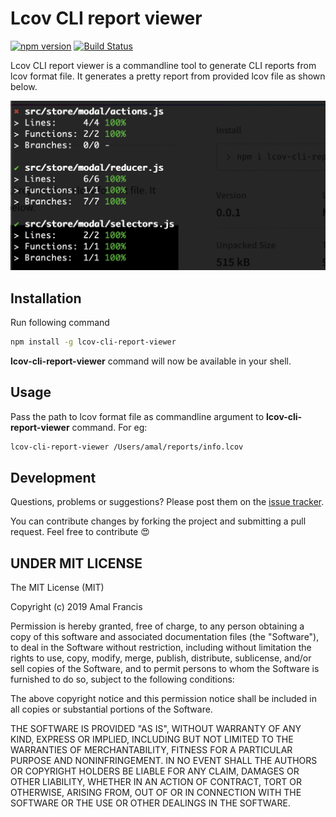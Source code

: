 Lcov CLI report viewer
========
[![npm version](https://badge.fury.io/js/lcov-cli-report-viewer.svg)](https://badge.fury.io/js/lcov-cli-report-viewer)
[![Build Status](https://travis-ci.org/amalfra/lcov-cli-report-viewer.svg?branch=master)](https://travis-ci.org/amalfra/lcov-cli-report-viewer)

Lcov CLI report viewer is a commandline tool to generate CLI reports from lcov format file. It generates a pretty report from provided lcov file as shown below.

![output demo](https://raw.githubusercontent.com/amalfra/lcov-cli-report-viewer/master/.images/output-demo.png)

## Installation
Run following command
```sh
npm install -g lcov-cli-report-viewer
```
**lcov-cli-report-viewer** command will now be available in your shell.

## Usage
Pass the path to lcov format file as commandline argument to **lcov-cli-report-viewer** command. For eg:
```sh
lcov-cli-report-viewer /Users/amal/reports/info.lcov
```

## Development
Questions, problems or suggestions? Please post them on the [issue tracker](https://github.com/amalfra/lcov-cli-report-viewer/issues).

You can contribute changes by forking the project and submitting a pull request. Feel free to contribute :heart_eyes:

## UNDER MIT LICENSE

The MIT License (MIT)

Copyright (c) 2019 Amal Francis

Permission is hereby granted, free of charge, to any person obtaining a copy of this software and associated documentation files (the "Software"), to deal in the Software without restriction, including without limitation the rights to use, copy, modify, merge, publish, distribute, sublicense, and/or sell copies of the Software, and to permit persons to whom the Software is furnished to do so, subject to the following conditions:

The above copyright notice and this permission notice shall be included in all copies or substantial portions of the Software.

THE SOFTWARE IS PROVIDED "AS IS", WITHOUT WARRANTY OF ANY KIND, EXPRESS OR IMPLIED, INCLUDING BUT NOT LIMITED TO THE WARRANTIES OF MERCHANTABILITY, FITNESS FOR A PARTICULAR PURPOSE AND NONINFRINGEMENT. IN NO EVENT SHALL THE AUTHORS OR COPYRIGHT HOLDERS BE LIABLE FOR ANY CLAIM, DAMAGES OR OTHER LIABILITY, WHETHER IN AN ACTION OF CONTRACT, TORT OR OTHERWISE, ARISING FROM, OUT OF OR IN CONNECTION WITH THE SOFTWARE OR THE USE OR OTHER DEALINGS IN THE SOFTWARE.
